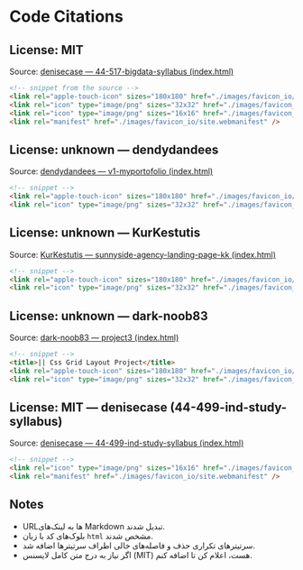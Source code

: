 # Code Citations

## License: MIT

Source: [denisecase — 44-517-bigdata-syllabus (index.html)](https://github.com/denisecase/44-517-bigdata-syllabus/tree/6a2731eec71fa1ac9a09b1f25fcddec5e650e75a/index.html)

```html
<!-- snippet from the source -->
<link rel="apple-touch-icon" sizes="180x180" href="./images/favicon_io/apple-touch-icon.png" />
<link rel="icon" type="image/png" sizes="32x32" href="./images/favicon_io/favicon-32x32.png" />
<link rel="icon" type="image/png" sizes="16x16" href="./images/favicon_io/favicon-16x16.png" />
<link rel="manifest" href="./images/favicon_io/site.webmanifest" />
```

## License: unknown — dendydandees

Source: [dendydandees — v1-myportofolio (index.html)](https://github.com/dendydandees/v1-myportofolio/tree/2c7f25f47fee2e935a210357cdf1d0a7ac136eb3/index.html)

```html
<!-- snippet -->
<link rel="apple-touch-icon" sizes="180x180" href="./images/favicon_io/apple-touch-icon.png" />
<link rel="icon" type="image/png" sizes="32x32" href="./images/favicon_io/favicon-32x32.png" />
```

## License: unknown — KurKestutis

Source: [KurKestutis — sunnyside-agency-landing-page-kk (index.html)](https://github.com/KurKestutis/sunnyside-agency-landing-page-kk/tree/a83e975a096c2e7d59eac1ec37988573ccf69458/index.html)

```html
<!-- snippet -->
<link rel="apple-touch-icon" sizes="180x180" href="./images/favicon_io/apple-touch-icon.png" />
<link rel="icon" type="image/png" sizes="32x32" href="./images/favicon_io/favicon-32x32.png" />
```

## License: unknown — dark-noob83

Source: [dark-noob83 — project3 (index.html)](https://github.com/dark-noob83/project3/tree/13ccebe3e4d2386c1264cbdee07515f454afe2d9/index.html)

```html
<!-- snippet -->
<title>|| Css Grid Layout Project</title>
<link rel="apple-touch-icon" sizes="180x180" href="./images/favicon_io/apple-touch-icon.png" />
<link rel="icon" type="image/png" sizes="32x32" href="./images/favicon_io/favicon-32x32.png" />
```

## License: MIT — denisecase (44-499-ind-study-syllabus)

Source: [denisecase — 44-499-ind-study-syllabus (index.html)][def]

```html
<!-- snippet -->
<link rel="icon" type="image/png" sizes="16x16" href="./images/favicon_io/favicon-16x16.png" />
<link rel="manifest" href="./images/favicon_io/site.webmanifest" />
```

## Notes

- URLها به لینک‌های Markdown تبدیل شدند.
- بلوک‌های کد با زبان `html` مشخص شدند.
- سرتیترهای تکراری حذف و فاصله‌های خالی اطراف سرتیترها اضافه شد.
- اگر نیاز به درج متن کامل لایسنس (MIT) هست، اعلام کن تا اضافه کنم.

[def]: https://github.com/denisecase/44-499-ind-study-syllabus/tree/4f9bc44e2f4ebd026b334758c3308dc7e835f7df/index.html
